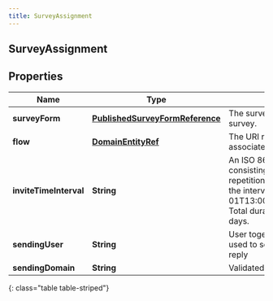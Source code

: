 ```yaml
---
title: SurveyAssignment
---
```


## SurveyAssignment

## Properties

| Name                   | Type                                                                                     | Description                                                                                                                                                                                      | Notes      |
| ---------------------- | ---------------------------------------------------------------------------------------- | ------------------------------------------------------------------------------------------------------------------------------------------------------------------------------------------------ | ---------- |
| **surveyForm**         | <!----><!---->[**PublishedSurveyFormReference**](PublishedSurveyFormReference.md)<!----> | The survey form used for this survey.                                                                                                                                                            | [optional] |
| **flow**               | <!----><!---->[**DomainEntityRef**](DomainEntityRef.md)<!---->                           | The URI reference to the flow associated with this survey.                                                                                                                                       | [optional] |
| **inviteTimeInterval** | <!----><!---->**String**<!---->                                                          | An ISO 8601 repeated interval consisting of the number of repetitions, the start datetime, and the interval (e.g. R2/2018-03-01T13:00:00Z/P1M10DT2H30M). Total duration must not exceed 90 days. | [optional] |
| **sendingUser**        | <!----><!---->**String**<!---->                                                          | User together with sendingDomain used to send email, null to use no-reply                                                                                                                        | [optional] |
| **sendingDomain**      | <!----><!---->**String**<!---->                                                          | Validated email domain, required                                                                                                                                                                 |            |

{: class="table table-striped"}
